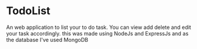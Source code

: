 # TodoList
An web application to list your to do task. You can view add delete and edit your task accordingly. this was made using NodeJs and ExpressJs and as the database I've used MongoDB 
